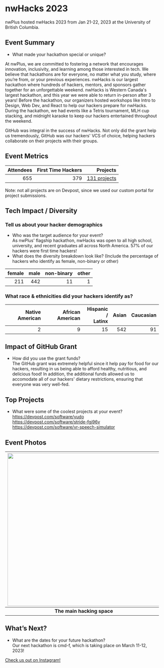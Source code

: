 # nwHacks 2023

nwPlus hosted nwHacks 2023 from Jan 21-22, 2023 at the University of British Columbia.

## Event Summary

- What made your hackathon special or unique? <br> 

At nwPlus, we are committed to fostering a network that encourages innovation, inclusivity, and learning among those interested in tech. We believe that hackathons are for everyone, no matter what you study, where you’re from, or your previous experiences. nwHacks is our largest hackathon where hundreds of hackers, mentors, and sponsors gather together for an unforgettable weekend.
nwHacks is Western Canada's largest hackathon, and this year we were able to return in-person after 3 years! Before the hackathon, our organizers hosted workshops like Intro to Design, Web Dev, and React to help our hackers prepare for nwHacks. During the hackathon, we had events like a Tetris tournament, MLH cup stacking, and midnight karaoke to keep our hackers entertained throughout the weekend.

GitHub was integral in the success of nwHacks. Not only did the grant help us tremendously, GitHub was our hackers' VCS of choice, helping hackers collaborate on their projects with their groups.

## Event Metrics 
| Attendees |First Time Hackers| Projects|
|---------------:|--------------:|------------:|
|655|379|[131 projects](https://nwhacks-2023.devpost.com/project-gallery)| 

Note: not all projects are on Devpost, since we used our custom portal for project submissions.

## Tech Impact / Diversity 

### Tell us about your hacker demographics
 - Who was the target audience for your event? <br>
 As nwPlus' flagship hackathon, nwHacks was open to all high school, university, and recent graduates all across North America. 57% of our hackers were first time hackers!
 - What does the diversity breakdown look like? (Include the percentage of hackers who identify as female, non-binary or other) <br>

| female   | male | non-binary | other |
|---------:|-----:|----------:|------:|
| 211      | 442  | 11        | 1     |


### What race & ethnicities did your hackers identify as?
| Native American | African American | Hispanic / <br> Latinx | Asian | Caucasian |
|---------------:|------------:|---------:|--------:|-------:|
| 2              | 9            | 15       | 542       | 91     |

## Impact of GitHub Grant
- How did you use the grant funds? <br>
The GitHub grant was extremely helpful since it help pay for food for our hackers, resulting in us being able to afford healthy, nutritious, and delicious food! In addition, the additional funds allowed us to accomodate all of our hackers' dietary restrictions, ensuring that everyone was very well-fed.

## Top Projects

- What were some of the coolest projects at your event? <br> 
https://devpost.com/software/yudo <br>
https://devpost.com/software/stride-fgj96v <br>
https://devpost.com/software/vr-speech-simulator 

## Event Photos
| <img src="https://user-images.githubusercontent.com/77176554/224211353-b0759719-dcb4-4b0e-ba87-2067e1e3a189.jpg" width="500" height="auto"> | <img src="https://user-images.githubusercontent.com/77176554/224394432-f9a37e6e-5fbb-44d2-9b25-29ce145fe045.jpg" width="500" height="auto"> | <img src="https://user-images.githubusercontent.com/77176554/224211713-0fd9a820-376f-44c6-b147-3241041c06f3.jpg" width="500" height="auto"> |<img src="https://user-images.githubusercontent.com/77176554/224212035-12271eaa-83e2-4f65-b120-4962f220d010.jpg" width="500" height="auto"> |
|:--:|:--:|:--:|:--:|
| <b> The main hacking space </b>| <b> Top down view of our hackers </b> |<b> MLH Cup Stacking </b>| <b> Tetris Tournament </b>|

## What’s Next?
- What are the dates for your future hackathon? <br>
Our next hackathon is cmd-f, which is taking place on March 11-12, 2023!

[Check us out on Instagram!](https://www.instagram.com/nwplusubc/)
